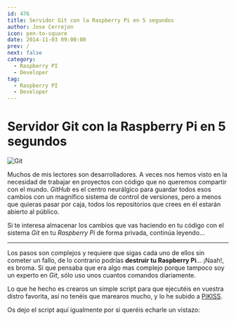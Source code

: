 ```yaml
---
id: 476
title: Servidor Git con la Raspberry Pi en 5 segundos
author: Jose Cerrejon
icon: pen-to-square
date: 2014-11-03 09:00:00
prev: /
next: false
category:
  - Raspberry PI
  - Developer
tag:
  - Raspberry PI
  - Developer
---
```


# Servidor Git con la Raspberry Pi en 5 segundos

![Git](/images/git.png)

Muchos de mis lectores son desarrolladores. A veces nos hemos visto en la necesidad de trabajar en proyectos con código que no queremos compartir con el mundo. *GitHub* es el centro neurálgico para guardar todos esos cambios con un magnífico sistema de control de versiones, pero a menos que quieras pasar por caja, todos los repositorios que crees en él estarán abierto al público.

Si te interesa almacenar los cambios que vas haciendo en tu código con el sistema *Git* en tu *Raspberry Pi* de forma privada, continúa leyendo...

- - -
Los pasos son complejos y requiere que sigas cada uno de ellos sin cometer un fallo, de lo contrario podrías **destruir tu Raspberry Pi**... ¡Naah!, es broma. Sí que pensaba que era algo mas complejo porque tampoco soy un experto en *Git*, sólo uso unos cuantos comandos diariamente.

Lo que he hecho es crearos un simple script para que ejecutéis en vuestra distro favorita, así no tenéis que marearos mucho, y lo he subido a [PiKISS](https://github.com/jmcerrejon/PiKISS).

Os dejo el script aquí igualmente por si queréis echarle un vistazo:

